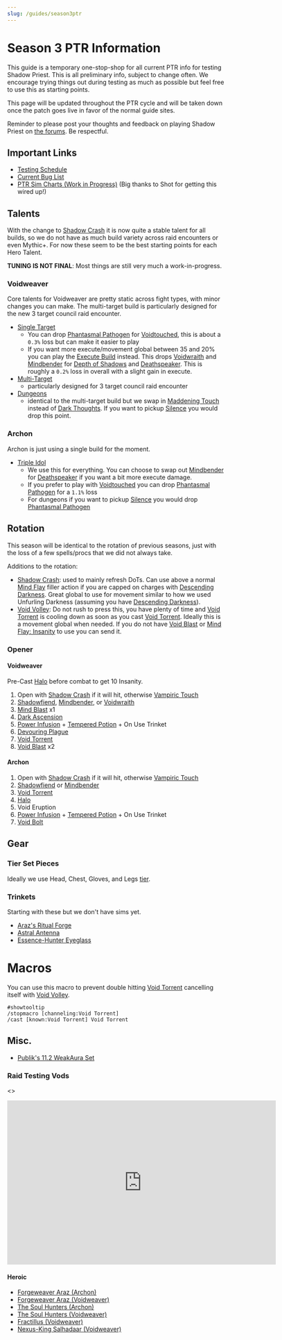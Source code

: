 ```yaml
---
slug: /guides/season3ptr
---
```


# Season 3 PTR Information
This guide is a temporary one-stop-shop for all current PTR info for testing Shadow Priest. This is all preliminary info, subject to change often. We encourage trying things out during testing as much as possible but feel free to use this as starting points.

This page will be updated throughout the PTR cycle and will be taken down once the patch goes live in favor of the normal guide sites.

Reminder to please post your thoughts and feedback on playing Shadow Priest on [the forums](<https://us.forums.blizzard.com/en/wow/t/shadow-priest-feedback/2120140>). Be respectful.

## Important Links
- [Testing Schedule](https://www.wowhead.com/news/patch-11-2-and-season-3-testing-schedule-season-3-dungeons-and-manaforge-omega-377352)
- [Current Bug List](https://github.com/SimCMinMax/WoW-BugTracker/issues?q=state%3Aopen%20label%3A%22Priest%3A%20Shadow%22)
- [PTR Sim Charts (Work in Progress)](https://warcraftpriests.github.io/?talents=vw_da_cthun&sims=talents_top&fightStyle=Single&version=ptr) (Big thanks to Shot for getting this wired up!)

## Talents
With the change to [Shadow Crash](https://www.wowhead.com/ptr-2/spell=205385/shadow-crash) it is now quite a stable talent for all builds, so we do not have as much build variety across raid encounters or even Mythic+. For now these seem to be the best starting points for each Hero Talent. 

**TUNING IS NOT FINAL**: Most things are still very much a work-in-progress.

### Voidweaver
Core talents for Voidweaver are pretty static across fight types, with minor changes you can make. The multi-target build is particularly designed for the new 3 target council raid encounter.

- [Single Target](https://www.wowhead.com/ptr-2/talent-calc/priest/shadow/voidweaver/DAREEAVFEERUFEKFSJFQCBUOVFFUVQRZRASAlRCRUEFVVUCVA)
  - You can drop [Phantasmal Pathogen](https://www.wowhead.com/ptr-2/spell=407469/phantasmal-pathogen) for [Voidtouched](https://www.wowhead.com/ptr-2/spell=407430/voidtouched), this is about a `0.3%` loss but can make it easier to play
  - If you want more execute/movement global between 35 and 20% you can play the [Execute Build](https://www.wowhead.com/ptr-2/talent-calc/priest/shadow/voidweaver/DAREEAVFEERUFEKFSJFQCBUOVFFUVQRZQQSAlRCRUEFVVUCUA) instead. This drops [Voidwraith](https://www.wowhead.com/ptr-2/spell=451234/voidwraith) and [Mindbender](https://www.wowhead.com/ptr-2/spell=200174/mindbender) for [Depth of Shadows](https://www.wowhead.com/ptr-2/spell=451308/depth-of-shadows) and [Deathspeaker](https://www.wowhead.com/ptr-2/spell=392507/deathspeaker). This is roughly a `0.2%` loss in overall with a slight gain in execute.
- [Multi-Target](https://www.wowhead.com/ptr-2/talent-calc/priest/shadow/voidweaver/DAREEAVFEERUFEKFSJFQCBUOVFFUVURZAQSAlRCRUEFVVUCUA)
  - particularly designed for 3 target council raid encounter
- [Dungeons](https://www.wowhead.com/ptr-2/talent-calc/priest/shadow/voidweaver/DAREEAVFEERUFEKFSJFQCBUOVFFUVRRZAQSAlRCRUEFVVUCUA)
  - identical to the multi-target build but we swap in [Maddening Touch](https://www.wowhead.com/ptr-2/spell=391228/maddening-touch) instead of [Dark Thoughts](https://www.wowhead.com/ptr-2/spell=1240388/dark-thoughts). If you want to pickup [Silence](https://www.wowhead.com/ptr-2/spell=15487/silence) you would drop this point.

### Archon
Archon is just using a single build for the moment.

- [Triple Idol](https://www.wowhead.com/ptr-2/talent-calc/priest/shadow/archon/DAREEAVFEERUFEKFSJFQCBUOVFFUVQRZRBSBEVCUQEFVVUBR)
  - We use this for everything. You can choose to swap out [Mindbender](https://www.wowhead.com/ptr-2/spell=200174/mindbender) for [Deathspeaker](https://www.wowhead.com/ptr-2/spell=392507/deathspeaker) if you want a bit more execute damage.
  - If you prefer to play with [Voidtouched](https://www.wowhead.com/ptr-2/spell=407430/voidtouched) you can drop [Phantasmal Pathogen](https://www.wowhead.com/ptr-2/spell=407469/phantasmal-pathogen) for a `1.1%` loss
  - For dungeons if you want to pickup [Silence](https://www.wowhead.com/ptr-2/spell=15487/silence) you would drop [Phantasmal Pathogen](https://www.wowhead.com/ptr-2/spell=407469/phantasmal-pathogen)

## Rotation
This season will be identical to the rotation of previous seasons, just with the loss of a few spells/procs that we did not always take.

Additions to the rotation:
- [Shadow Crash](https://www.wowhead.com/ptr-2/spell=205385/shadow-crash): used to mainly refresh DoTs. Can use above a normal [Mind Flay](https://www.wowhead.com/ptr-2/spell=15407/mind-flay) filler action if you are capped on charges with [Descending Darkness](https://www.wowhead.com/ptr-2/spell=1242666/descending-darkness). Great global to use for movement similar to how we used Unfurling Darkness (assuming you have [Descending Darkness](https://www.wowhead.com/ptr-2/spell=1242666/descending-darkness)).
- [Void Volley](https://www.wowhead.com/ptr-2/spell=1240401/void-volley): Do not rush to press this, you have plenty of time and [Void Torrent](https://www.wowhead.com/ptr-2/spell=263165/void-torrent) is cooling down as soon as you cast [Void Torrent](https://www.wowhead.com/ptr-2/spell=263165/void-torrent). Ideally this is a movement global when needed. If you do not have [Void Blast](https://www.wowhead.com/ptr-2/spell=450405/void-blast) or [Mind Flay: Insanity](https://www.wowhead.com/ptr-2/spell=391403/mind-flay-insanity) to use you can send it.

### Opener

#### Voidweaver
Pre-Cast [Halo](https://www.wowhead.com/ptr-2/spell=120644/halo) before combat to get 10 Insanity.

1. Open with [Shadow Crash](https://www.wowhead.com/ptr-2/spell=205385/shadow-crash) if it will hit, otherwise [Vampiric Touch](https://www.wowhead.com/ptr-2/spell=34914/vampiric-touch)
2. [Shadowfiend](https://www.wowhead.com/ptr-2/spell=34433/shadowfiend), [Mindbender](https://www.wowhead.com/ptr-2/spell=200174/mindbender), or [Voidwraith](https://www.wowhead.com/ptr-2/spell=451234/voidwraith)
3. [Mind Blast](https://www.wowhead.com/ptr-2/spell=8092/mind-blast) x1
4. [Dark Ascension](https://www.wowhead.com/ptr-2/spell=391109/dark-ascension)
5. [Power Infusion](https://www.wowhead.com/ptr-2/spell=10060/power-infusion) + [Tempered Potion](https://www.wowhead.com/ptr-2/item=212265/tempered-potion) + On Use Trinket
6. [Devouring Plague](https://www.wowhead.com/ptr-2/spell=335467/devouring-plague)
7. [Void Torrent](https://www.wowhead.com/ptr-2/spell=263165/void-torrent)
8. [Void Blast](https://www.wowhead.com/ptr-2/spell=450405/void-blast) x2

#### Archon
1. Open with [Shadow Crash](https://www.wowhead.com/ptr-2/spell=205385/shadow-crash) if it will hit, otherwise [Vampiric Touch](https://www.wowhead.com/ptr-2/spell=34914/vampiric-touch)
2. [Shadowfiend](https://www.wowhead.com/ptr-2/spell=34433/shadowfiend) or [Mindbender](https://www.wowhead.com/ptr-2/spell=200174/mindbender)
3. [Void Torrent](https://www.wowhead.com/ptr-2/spell=263165/void-torrent)
4. [Halo](https://www.wowhead.com/ptr-2/spell=120644/halo)
5. Void Eruption
6. [Power Infusion](https://www.wowhead.com/ptr-2/spell=10060/power-infusion) + [Tempered Potion](https://www.wowhead.com/ptr-2/item=212265/tempered-potion) + On Use Trinket
7. [Void Bolt](https://www.wowhead.com/ptr-2/spell=205448/void-bolt)

## Gear

### Tier Set Pieces
Ideally we use Head, Chest, Gloves, and Legs [tier](https://www.wowhead.com/ptr-2/item-set=1927/eulogy-to-a-dying-star).

### Trinkets
Starting with these but we don't have sims yet.

- [Araz's Ritual Forge](https://www.wowhead.com/ptr-2/item=242402/arazs-ritual-forge)
- [Astral Antenna](https://www.wowhead.com/ptr-2/item=242395/astral-antenna)
- [Essence-Hunter Eyeglass](https://www.wowhead.com/ptr-2/item=246939/essence-hunters-eyeglass)

# Macros
You can use this macro to prevent double hitting [Void Torrent](https://www.wowhead.com/ptr-2/spell=263165/void-torrent) cancelling itself with [Void Volley](https://www.wowhead.com/ptr-2/spell=1240401/void-volley).

```
#showtooltip
/stopmacro [channeling:Void Torrent]
/cast [known:Void Torrent] Void Torrent
```

## Misc.
- [Publik's 11.2 WeakAura Set](https://wago.io/P8n43gFCK)

### Raid Testing Vods

<>
<iframe src="https://player.twitch.tv/?collection=LFwiALUJTRhHMg&video=videoId&parent=warcraftpriests.github.io" frameborder="0" allowfullscreen="true" scrolling="no" height="378" width="620"></iframe>
</>

#### Heroic
- [Forgeweaver Araz (Archon)](https://www.twitch.tv/videos/2497732992)
- [Forgeweaver Araz (Voidweaver)](https://www.twitch.tv/videos/2497732987)
- [The Soul Hunters (Archon)](https://www.twitch.tv/videos/2497732990)
- [The Soul Hunters (Voidweaver)](https://www.twitch.tv/videos/2497732984)
- [Fractillus (Voidweaver)](https://www.twitch.tv/videos/2497732986)
- [Nexus-King Salhadaar (Voidweaver)](https://www.twitch.tv/videos/2497732991)